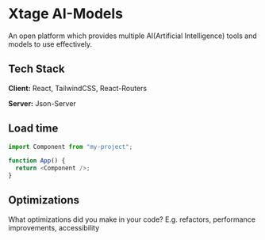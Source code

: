 # Xtage AI-Models

An open platform which provides multiple AI(Artificial Intelligence) tools and models to use effectively.

## Tech Stack

**Client:** React, TailwindCSS, React-Routers

**Server:** Json-Server

## Load time

```javascript
import Component from "my-project";

function App() {
  return <Component />;
}
```

## Optimizations

What optimizations did you make in your code? E.g. refactors, performance improvements, accessibility
